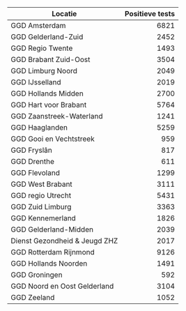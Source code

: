 | Locatie | Positieve tests |
|---------|----------------:|
| GGD Amsterdam                            |  6821 |
| GGD Gelderland-Zuid                      |  2452 |
| GGD Regio Twente                         |  1493 |
| GGD Brabant Zuid-Oost                    |  3504 |
| GGD Limburg Noord                        |  2049 |
| GGD IJsselland                           |  2019 |
| GGD Hollands Midden                      |  2700 |
| GGD Hart voor Brabant                    |  5764 |
| GGD Zaanstreek-Waterland                 |  1241 |
| GGD Haaglanden                           |  5259 |
| GGD Gooi en Vechtstreek                  |   959 |
| GGD Fryslân                              |   817 |
| GGD Drenthe                              |   611 |
| GGD Flevoland                            |  1299 |
| GGD West Brabant                         |  3111 |
| GGD regio Utrecht                        |  5431 |
| GGD Zuid Limburg                         |  3363 |
| GGD Kennemerland                         |  1826 |
| GGD Gelderland-Midden                    |  2039 |
| Dienst Gezondheid & Jeugd ZHZ            |  2017 |
| GGD Rotterdam Rijnmond                   |  9126 |
| GGD Hollands Noorden                     |  1491 |
| GGD Groningen                            |   592 |
| GGD Noord en Oost Gelderland             |  3104 |
| GGD Zeeland                              |  1052 |
